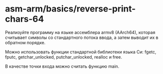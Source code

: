 # asm-arm/basics/reverse-print-chars-64

Реализуйте программу на языке ассемблера armv8 (AArch64), которая считывает символы со стандартного потока ввода, а затем выводит их в обратном порядке.

Можно использовать функции стандартной библиотеки языка Си: fgetc, fputc, getchar_unlocked, putchar_unlocked, realloc и free.

В качестве точки входа можно считать функцию main.
